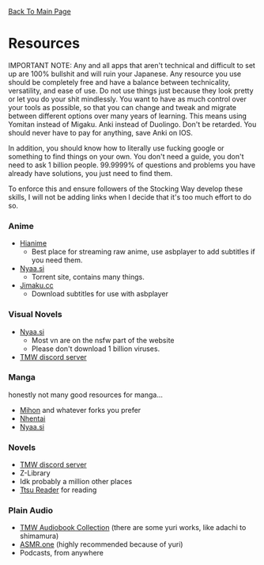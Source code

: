 [Back To Main Page](https://imoutosarehot.github.io/TheStockingWay/)
# Resources

IMPORTANT NOTE:
Any and all apps that aren't technical and difficult to set up are 100% bullshit and will ruin your Japanese. Any resource you use should be completely free and have a balance between technicality, versatility, and ease of use. Do not use things just because they look pretty or let you do your shit mindlessly. You want to have as much control over your tools as possible, so that you can change and tweak and migrate between different options over many years of learning. This means using Yomitan instead of Migaku. Anki instead of Duolingo. Don't be retarded. You should never have to pay for anything, save Anki on IOS.

In addition, you should know how to literally use fucking google or something to find things on your own. You don't need a guide, you don't need to ask 1 billion people. 99.9999% of questions and problems you have already have solutions, you just need to find them.

To enforce this and ensure followers of the Stocking Way develop these skills, I will not be adding links when I decide that it's too much effort to do so.

### Anime
- [Hianime ](https://hianime.to/)
	- Best place for streaming raw anime, use asbplayer to add subtitles if you need them.
- [Nyaa.si ](https://nyaa.si/)
	- Torrent site, contains many things.
- [Jimaku.cc](https://jimaku.cc/)
	- Download subtitles for use with asbplayer

### Visual Novels 
- [Nyaa.si ](https://nyaa.si/)
	- Most vn are on the nsfw part of the website
	- Please don't download 1 billion viruses.
- [TMW discord server](https://discord.gg/HHpdjwNZvh)

### Manga 
honestly not many good resources for manga...
- [Mihon](https://mihon.app/) and whatever forks you prefer
- [Nhentai](https://nhentai.net/search/?q=%22females+only%22+%22yuri%22+language%3Ajapanese)
- [Nyaa.si ](https://nyaa.si/)

### Novels
- [TMW discord server](https://discord.gg/HHpdjwNZvh)
- Z-Library
- Idk probably a million other places
- [Ttsu Reader](https://reader.ttsu.app/) for reading

### Plain Audio
- [TMW Audiobook Collection](https://core6000.neocities.org/audio/) (there are some yuri works, like adachi to shimamura)
- [ASMR.one](https://asmr.one/works?keyword=%24tag%3AYuri%20%2F%20Girls%20Love%24) (highly recommended because of yuri)
- Podcasts, from anywhere
